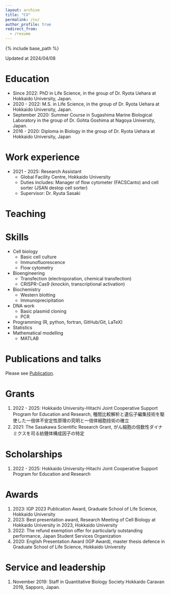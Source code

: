 ```yaml
---
layout: archive
title: "CV"
permalink: /cv/
author_profile: true
redirect_from:
  - /resume
---
```


{% include base_path %}

Updated at 2024/04/08

Education
======
- Since 2022: PhD in Life Science, in the group of Dr. Ryota Uehara at Hokkaido University, Japan.
- 2020 - 2022: M.S. in Life Science, in the group of Dr. Ryota Uehara at Hokkaido University, Japan.
- September 2020: Summer Course in Sugashima Marine Biological Laboratory in the group of Dr. Gohta Goshima at Nagoya University, Japan.
- 2016 - 2020: Diploma in Biology in the group of Dr. Ryota Uehara at Hokkaido University, Japan

Work experience
======
- 2021 - 2025: Research Assistant
  - Global Facility Centre, Hokkaido University
  - Duties includes: Manager of flow cytometer (FACSCanto) and cell sorter (JSAN destop cell sorter)
  - Supervisor: Dr. Ryuta Sasaki

Teaching
======
 
Skills
======
- Cell biology
    - Basic cell culture
    - Immunofluorescence
    - Flow cytometry
- Bioengineering
    - Transfection (electroporation, chemical transfection)
    - CRISPR-Cas9 (knockin, transcriptional activation)
- Biochemistry
    - Western blotting
    - Immunoprecipitation
- DNA work
    - Basic plasmid cloning
    - PCR
- Programming (R, python, fortran, GitHub/Git, LaTeX)
- Statistics
- Mathematical modelling
    - MATLAB

Publications and talks
======
Please see [Publication](/publications/).

Grants
======
1. 2022 - 2025: Hokkaido University-Hitachi Joint Cooperative Support Program for Education and Research, 種間比較解析と遺伝子編集技術を駆使した一倍体不安定性原理の究明と一倍体細胞技術の確立
1. 2021: The Sasakawa Scientific Research Grant, がん細胞の倍数性ダイナミクスを司る紡錘体構成因子の特定

Scholarships
======
1. 2022 - 2025: Hokkaido University-Hitachi Joint Cooperative Support Program for Education and Research

Awards
======
1. 2023: IGP 2023 Publication Award, Graduate School of Life Science, Hokkaido University
1. 2023: Best presentation award, Research Meeting of Cell Biology at Hokkaido University in 2023, Hokkaido University
1. 2022: The refund exemption offer for particularly outstanding performance, Japan Student Services Organization
1. 2020: English Presentation Award (IGP Award), master thesis defence in Graduate School of Life Science, Hokkaido University
  
Service and leadership
======
1. November 2019: Staff in Quantitative Biology Society Hokkaido Caravan 2019, Sapporo, Japan.
